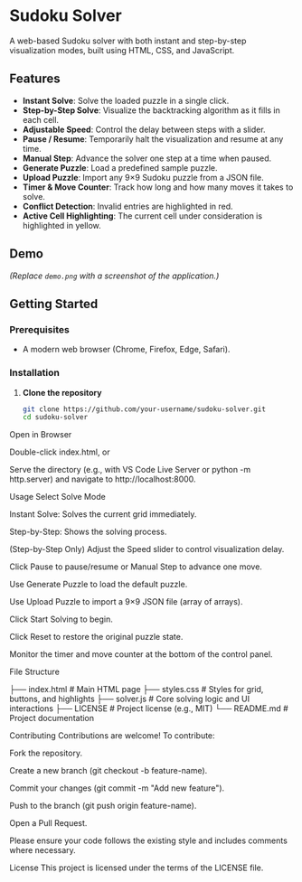 # Sudoku Solver

A web-based Sudoku solver with both instant and step-by-step visualization modes, built using HTML, CSS, and JavaScript.

## Features

- **Instant Solve**: Solve the loaded puzzle in a single click.
- **Step-by-Step Solve**: Visualize the backtracking algorithm as it fills in each cell.
- **Adjustable Speed**: Control the delay between steps with a slider.
- **Pause / Resume**: Temporarily halt the visualization and resume at any time.
- **Manual Step**: Advance the solver one step at a time when paused.
- **Generate Puzzle**: Load a predefined sample puzzle.
- **Upload Puzzle**: Import any 9×9 Sudoku puzzle from a JSON file.
- **Timer & Move Counter**: Track how long and how many moves it takes to solve.
- **Conflict Detection**: Invalid entries are highlighted in red.
- **Active Cell Highlighting**: The current cell under consideration is highlighted in yellow.

## Demo

*(Replace `demo.png` with a screenshot of the application.)*

## Getting Started

### Prerequisites

- A modern web browser (Chrome, Firefox, Edge, Safari).

### Installation

1. **Clone the repository**  
   ```bash
   git clone https://github.com/your-username/sudoku-solver.git
   cd sudoku-solver

Open in Browser

Double-click index.html, or

Serve the directory (e.g., with VS Code Live Server or python -m http.server) and navigate to http://localhost:8000.

Usage
Select Solve Mode

Instant Solve: Solves the current grid immediately.

Step-by-Step: Shows the solving process.

(Step-by-Step Only) Adjust the Speed slider to control visualization delay.

Click Pause to pause/resume or Manual Step to advance one move.

Use Generate Puzzle to load the default puzzle.

Use Upload Puzzle to import a 9×9 JSON file (array of arrays).

Click Start Solving to begin.

Click Reset to restore the original puzzle state.

Monitor the timer and move counter at the bottom of the control panel.

File Structure

├── index.html      # Main HTML page
├── styles.css      # Styles for grid, buttons, and highlights
├── solver.js       # Core solving logic and UI interactions
├── LICENSE         # Project license (e.g., MIT)
└── README.md       # Project documentation

Contributing
Contributions are welcome! To contribute:

Fork the repository.

Create a new branch (git checkout -b feature-name).

Commit your changes (git commit -m "Add new feature").

Push to the branch (git push origin feature-name).

Open a Pull Request.

Please ensure your code follows the existing style and includes comments where necessary.

License
This project is licensed under the terms of the LICENSE file.